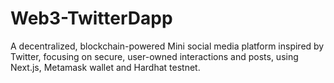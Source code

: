 # Web3-TwitterDapp
A decentralized, blockchain-powered Mini social media platform inspired by Twitter, focusing on secure, user-owned interactions and posts, using Next.js, Metamask wallet and Hardhat testnet.
